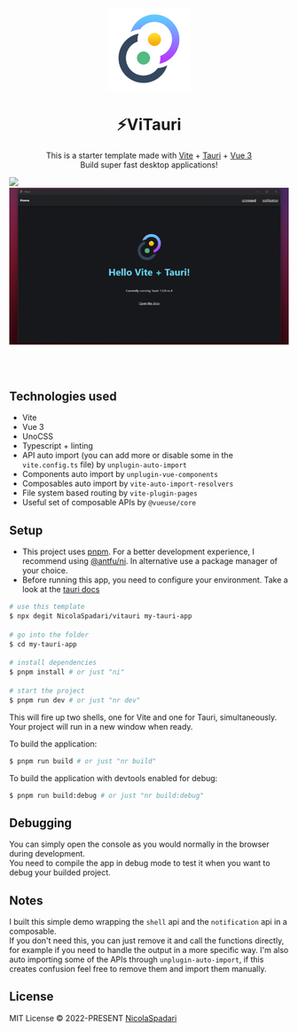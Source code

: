<p align="center">
    <img width="150" src="./public/logo.png" alt="logo">
</p>

<h1 align="center"> ⚡ViTauri </h1>

<p align="center">
This is a starter template made with <a href="https://vitejs.dev">Vite</a> + <a href="https://tauri.studio">Tauri</a> + <a href="https://vuejs.org">Vue 3</a>
<br>
Build super fast desktop applications!
</p>

<img src="https://img.shields.io/github/license/NicolaSpadari/vitauri" />

<br>

<div align="center">
<img src="./demo.gif">
</div>

<br><br>

## Technologies used

- Vite
- Vue 3
- UnoCSS
- Typescript + linting
- API auto import (you can add more or disable some in the `vite.config.ts` file) by `unplugin-auto-import`
- Components auto import by `unplugin-vue-components`
- Composables auto import by `vite-auto-import-resolvers`
- File system based routing by `vite-plugin-pages`
- Useful set of composable APIs by `@vueuse/core`

## Setup

  - This project uses [pnpm](https://pnpm.io). For a better development experience, I recommend using [@antfu/ni](https://github.com/antfu/ni). In alternative use a package manager of your choice.
  - Before running this app, you need to configure your environment. Take a look at the [tauri docs](https://tauri.studio/docs/getting-started/prerequisites/)

  ```sh
  # use this template
  $ npx degit NicolaSpadari/vitauri my-tauri-app

  # go into the folder
  $ cd my-tauri-app

  # install dependencies
  $ pnpm install # or just "ni"

  # start the project
  $ pnpm run dev # or just "nr dev"
  ```

  This will fire up two shells, one for Vite and one for Tauri, simultaneously. Your project will run in a new window when ready.

  To build the application:

  ```sh
  $ pnpm run build # or just "nr build"
  ```

  To build the application with devtools enabled for debug:

  ```sh
  $ pnpm run build:debug # or just "nr build:debug"
  ```

## Debugging
You can simply open the console as you would normally in the browser during development.
<br>
You need to compile the app in debug mode to test it when you want to debug your builded project.

## Notes

I built this simple demo wrapping the `shell` api and the `notification` api in a composable.
<br>
If you don't need this, you can just remove it and call the functions directly, for example if you need to handle the output in a more specific way.
I'm also auto importing some of the APIs through `unplugin-auto-import`, if this creates confusion feel free to remove them and import them manually.

## License

MIT License © 2022-PRESENT [NicolaSpadari](https://github.com/NicolaSpadari)
